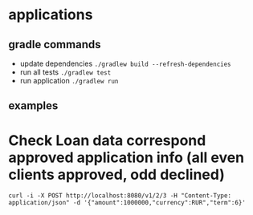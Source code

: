 # applications

## gradle commands
- update dependencies `./gradlew build --refresh-dependencies`
- run all tests `./gradlew test`
- run application `./gradlew run`

## examples
# Check Loan data correspond approved application info (all even clients approved, odd declined)
```
curl -i -X POST http://localhost:8080/v1/2/3 -H "Content-Type: application/json" -d '{"amount":1000000,"currency":RUR","term":6}'
```
